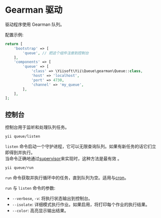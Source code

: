 Gearman 驱动
==============

驱动程序使用 Gearman 队列。

配置示例:

```php
return [
    'bootstrap' => [
        'queue', // 把这个组件注册到控制台
    ],
    'components' => [
        'queue' => [
            'class' => \Yiisoft\Yii\Queue\gearman\Queue::class,
            'host' => 'localhost',
            'port' => 4730,
            'channel' => 'my_queue',
        ],
    ],
];
```

控制台
-------

控制台用于监听和处理队列任务。

```sh
yii queue/listen
```

`listen` 命令启动一个守护进程，它可以无限查询队列。如果有新任务的话它们立即得到并执行。  
当命令正确地通过[supervisor](worker.md#supervisor)来实现时，这种方法是最有效 。

```sh
yii queue/run
```

`run` 命令获取并执行循环中的任务，直到队列为空。适用与[cron](worker.md#cron)。

`run` 与 `listen` 命令的参数:

- `--verbose`, `-v`: 将执行状态输出到控制台。
- `--isolate`: 详细模式执行作业。如果启用，将打印每个作业的执行结果。
- `--color`: 高亮显示输出结果。


